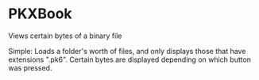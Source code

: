 PKXBook
=======

Views certain bytes of a binary file

Simple:
Loads a folder's worth of files, and only displays those that have extensions ".pk6". Certain bytes are displayed depending on which button was pressed.
